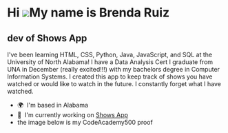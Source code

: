Hi ![](https://user-images.githubusercontent.com/18350557/176309783-0785949b-9127-417c-8b55-ab5a4333674e.gif)My name is Brenda Ruiz
===================================================================================================================================

dev of Shows App
----------------

I've been learning HTML, CSS, Python, Java, JavaScript, and SQL at the University of North Alabama! I have a Data Analysis Cert I graduate from UNA in December (really excited!!!) with my bachelors degree in Computer Information Systems. I created this app to keep track of shows you have watched or would like to watch in the future. I constantly forget what I have watched.

*   🌍  I'm based in Alabama
*   🚀  I'm currently working on [Shows App](http://bjruiz.github.io/potential-robot-shows-app/)
*  the image below is my CodeAcademy500 proof
